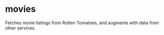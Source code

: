 movies
======

Fetches movie listings from Rotten Tomatoes, and augments with data from other services.